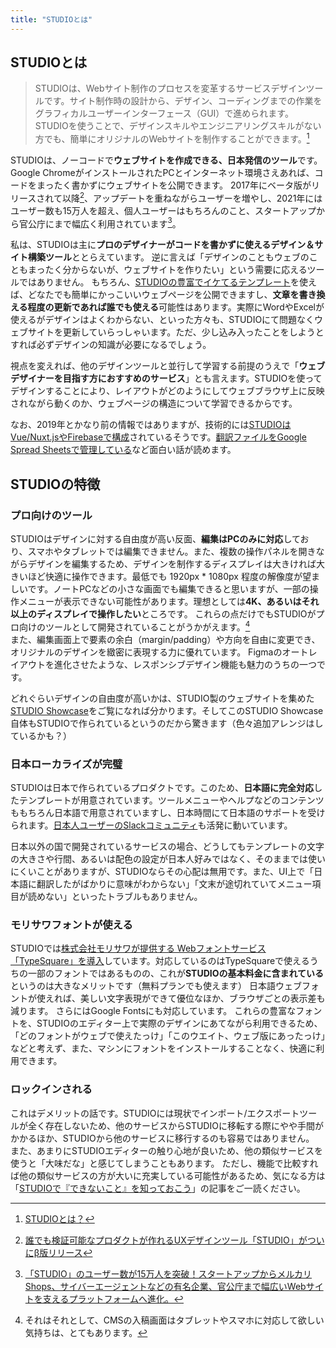 ```yaml
---
title: "STUDIOとは"
---
```


## STUDIOとは
> STUDIOは、Webサイト制作のプロセスを変革するサービスデザインツールです。サイト制作時の設計から、デザイン、コーディングまでの作業をグラフィカルユーザーインターフェース（GUI）で進められます。STUDIOを使うことで、デザインスキルやエンジニアリングスキルがない方でも、簡単にオリジナルのWebサイトを制作することができます。[^1]

STUDIOは、ノーコードで**ウェブサイトを作成できる、日本発信のツール**です。
Google ChromeがインストールされたPCとインターネット環境さえあれば、コードをまったく書かずにウェブサイトを公開できます。 2017年にベータ版がリリースされて以降[^2]、アップデートを重ねながらユーザーを増やし、2021年にはユーザー数も15万人を超え、個人ユーザーはもちろんのこと、スタートアップから官公庁にまで幅広く利用されています[^3]。

私は、STUDIOは主に**プロのデザイナーがコードを書かずに使えるデザイン＆サイト構築ツール**ととらえています。 逆に言えば「デザインのこともウェブのこともまったく分からないが、ウェブサイトを作りたい」という需要に応えるツールではありません。
もちろん、[STUDIOの豊富でイケてるテンプレート](https://studio.design/ja/template)を使えば、どなたでも簡単にかっこいいウェブページを公開できますし、**文章を書き換える程度の更新であれば誰でも使える**可能性はあります。実際にWordやExcelが使えるがデザインはよくわからない、といった方々も、STUDIOにて問題なくウェブサイトを更新していらっしゃいます。ただ、少し込み入ったことをしようとすれば必ずデザインの知識が必要になるでしょう。

視点を変えれば、他のデザインツールと並行して学習する前提のうえで「**ウェブデザイナーを目指す方におすすめのサービス**」とも言えます。STUDIOを使ってデザインすることにより、レイアウトがどのようにしてウェブブラウザ上に反映されながら動くのか、ウェブページの構造について学習できるからです。

なお、2019年とかなり前の情報ではありますが、技術的には[STUDIOはVue/Nuxt.jsやFirebaseで構成](https://studio-v-tokyo9.studio.site/architecture)されているそうです。[翻訳ファイルをGoogle Spread Sheetsで管理している](https://studio-v-tokyo9.studio.site/i18n)など面白い話が読めます。

## STUDIOの特徴
### プロ向けのツール
STUDIOはデザインに対する自由度が高い反面、**編集はPCのみに対応**しており、スマホやタブレットでは編集できません。また、複数の操作パネルを開きながらデザインを編集するため、デザインを制作するディスプレイは大きければ大きいほど快適に操作できます。最低でも 1920px * 1080px 程度の解像度が望ましいです。ノートPCなどの小さな画面でも編集できると思いますが、一部の操作メニューが表示できない可能性があります。理想としては**4K、あるいはそれ以上のディスプレイで操作したい**ところです。 これらの点だけでもSTUDIOがプロ向けのツールとして開発されていることがうかがえます。[^4]   
また、編集画面上で要素の余白（margin/padding）や方向を自由に変更でき、オリジナルのデザインを緻密に表現する力に優れています。 Figmaのオートレイアウトを進化させたような、レスポンシブデザイン機能も魅力のうちの一つです。

どれぐらいデザインの自由度が高いかは、STUDIO製のウェブサイトを集めた[STUDIO Showcase](https://showcase.studio.design/ja)をご覧になれば分かります。そしてこのSTUDIO Showcase自体もSTUDIOで作られているというのだから驚きます（色々追加アレンジはしているかも？）

### 日本ローカライズが完璧
STUDIOは日本で作られているプロダクトです。このため、**日本語に完全対応**したテンプレートが用意されています。ツールメニューやヘルプなどのコンテンツももちろん日本語で用意されていますし、日本時間にて日本語のサポートを受けられます。[日本人ユーザーのSlackコミュニティ](https://join.slack.com/t/studiocommunity-jp/shared_invite/zt-cvz2wu9y-625ZWgVyjo44gh9lcW2__Q)も活発に動いています。

日本以外の国で開発されているサービスの場合、どうしてもテンプレートの文字の大きさや行間、あるいは配色の設定が日本人好みではなく、そのままでは使いにくいことがありますが、STUDIOならその心配は無用です。また、UI上で「日本語に翻訳したがばかりに意味がわからない」「文末が途切れていてメニュー項目が読めない」といったトラブルもありません。

### モリサワフォントが使える
STUDIOでは[株式会社モリサワが提供する Webフォントサービス「TypeSquare」を導入](https://morisawa.studio.site/)しています。対応しているのはTypeSquareで使えるうちの一部のフォントではあるものの、これが**STUDIOの基本料金に含まれている**というのは大きなメリットです（無料プランでも使えます）
日本語ウェブフォントが使えれば、美しい文字表現ができて優位なほか、ブラウザごとの表示差も減ります。 さらにはGoogle Fontsにも対応しています。
これらの豊富なフォントを、STUDIOのエディター上で実際のデザインにあてながら利用できるため、「どのフォントがウェブで使えたっけ」「このウエイト、ウェブ版にあったっけ」などと考えず、また、マシンにフォントをインストールすることなく、快適に利用できます。

### ロックインされる
これはデメリットの話です。STUDIOには現状でインポート/エクスポートツールが全く存在しないため、他のサービスからSTUDIOに移転する際にやや手間がかかるほか、STUDIOから他のサービスに移行するのも容易ではありません。
また、あまりにSTUDIOエディターの触り心地が良いため、他の類似サービスを使うと「大味だな」と感じてしまうこともあります。 ただし、機能で比較すれば他の類似サービスの方が大いに充実している可能性があるため、気になる方は「[STUDIOで『できないこと』を知っておこう](https://pentaprogram.tokyo/blog/studio)」の記事をご一読ください。


[^1]: [STUDIOとは？](https://help.studio.design/ja/articles/1884380-studio%E3%81%A8%E3%81%AF)
[^2]: [誰でも検証可能なプロダクトが作れるUXデザインツール「STUDIO」がついにβ版リリース](https://prtimes.jp/main/html/rd/p/000000001.000025503.html)
[^3]: [「STUDIO」のユーザー数が15万人を突破！スタートアップからメルカリShops、サイバーエージェントなどの有名企業、官公庁まで幅広いWebサイトを支えるプラットフォームへ進化。](https://www.toonippo.co.jp/articles/-/632610)
[^4]: それはそれとして、CMSの入稿画面はタブレットやスマホに対応して欲しい気持ちは、とてもあります。
